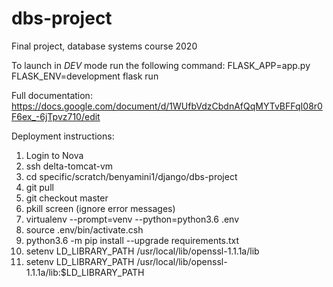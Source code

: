 # dbs-project
Final project, database systems course 2020

To launch in *DEV* mode run the following command:
FLASK_APP=app.py FLASK_ENV=development flask run

Full documentation: https://docs.google.com/document/d/1WUfbVdzCbdnAfQqMYTvBFFqI08r0F6ex_-6jTpvz710/edit

Deployment instructions:
1) Login to Nova
3) ssh delta-tomcat-vm
4) cd specific/scratch/benyamini1/django/dbs-project
5) git pull
6) git checkout master
7) pkill screen (ignore error messages)
8) virtualenv --prompt=venv --python=python3.6 .env
9) source .env/bin/activate.csh
10) python3.6 -m pip install --upgrade requirements.txt
13) setenv LD_LIBRARY_PATH /usr/local/lib/openssl-1.1.1a/lib
14) setenv LD_LIBRARY_PATH /usr/local/lib/openssl-1.1.1a/lib:$LD_LIBRARY_PATH
